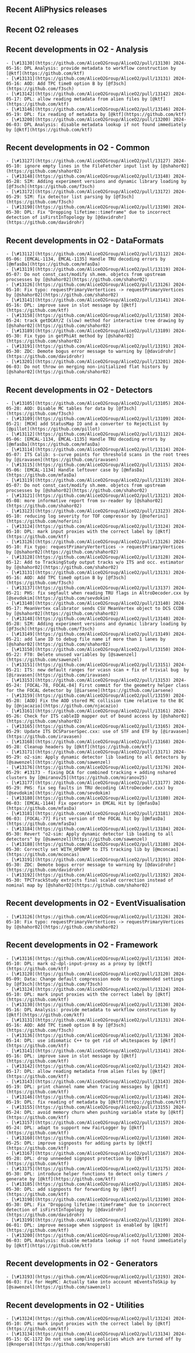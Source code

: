 ## Recent AliPhysics releases
## Recent O2 releases
## Recent developments in O2 - Analysis
	- [\#13130](https://github.com/AliceO2Group/AliceO2/pull/13130) 2024-05-16: DPL Analysis: provide metadata to workflow construction by [@ktf](https://github.com/ktf)
	- [\#13131](https://github.com/AliceO2Group/AliceO2/pull/13131) 2024-05-16: AOD: Add TPC time0 option B by [@f3sch](https://github.com/f3sch)
	- [\#13142](https://github.com/AliceO2Group/AliceO2/pull/13142) 2024-05-17: DPL: allow reading metadata from alien files by [@ktf](https://github.com/ktf)
	- [\#13146](https://github.com/AliceO2Group/AliceO2/pull/13146) 2024-05-19: DPL: fix reading of metadata by [@ktf](https://github.com/ktf)
	- [\#13200](https://github.com/AliceO2Group/AliceO2/pull/13200) 2024-06-03: DPL Analysis: disable metadata lookup if not found immediately by [@ktf](https://github.com/ktf)
## Recent developments in O2 - Common
	- [\#13127](https://github.com/AliceO2Group/AliceO2/pull/13127) 2024-05-10: ignore empty lines in the FileFetcher input list by [@shahor02](https://github.com/shahor02)
	- [\#13148](https://github.com/AliceO2Group/AliceO2/pull/13148) 2024-05-28: SIM: Adding experiment versions and dynamic library loading by [@f3sch](https://github.com/f3sch)
	- [\#13172](https://github.com/AliceO2Group/AliceO2/pull/13172) 2024-05-29: SIM: fix detector list parsing by [@f3sch](https://github.com/f3sch)
	- [\#13190](https://github.com/AliceO2Group/AliceO2/pull/13190) 2024-05-30: DPL: Fix "Dropping lifetime::timeframe" due to incorrect detection of isFirstInTopology by [@davidrohr](https://github.com/davidrohr)
## Recent developments in O2 - DataFormats
	- [\#13112](https://github.com/AliceO2Group/AliceO2/pull/13112) 2024-05-06: [EMCAL-1134, EMCAL-1135] Handle TRU decoding errors by [@mfasDa](https://github.com/mfasDa)
	- [\#13119](https://github.com/AliceO2Group/AliceO2/pull/13119) 2024-05-07: Do not const_cast/modify sh.mem. objetcs from upstream procsesses by [@shahor02](https://github.com/shahor02)
	- [\#13126](https://github.com/AliceO2Group/AliceO2/pull/13126) 2024-05-10: Fix typo: requestPrimaryVertertices -> requestPrimaryVertices by [@shahor02](https://github.com/shahor02)
	- [\#13141](https://github.com/AliceO2Group/AliceO2/pull/13141) 2024-05-16: DPL: improve save in slot message by [@ktf](https://github.com/ktf)
	- [\#13158](https://github.com/AliceO2Group/AliceO2/pull/13158) 2024-05-24: track getDCAY/Z (slow) method for interactive tree drawing by [@shahor02](https://github.com/shahor02)
	- [\#13189](https://github.com/AliceO2Group/AliceO2/pull/13189) 2024-05-30: Fix typo in getPhiAt method by [@shahor02](https://github.com/shahor02)
	- [\#13191](https://github.com/AliceO2Group/AliceO2/pull/13191) 2024-05-30: ZDC: Demote bogus error message to warning by [@davidrohr](https://github.com/davidrohr)
	- [\#13201](https://github.com/AliceO2Group/AliceO2/pull/13201) 2024-06-03: Do not throw on merging non-initialized flat histors by [@shahor02](https://github.com/shahor02)
## Recent developments in O2 - Detectors
	- [\#13105](https://github.com/AliceO2Group/AliceO2/pull/13105) 2024-05-28: AOD: Disable MC tables for data by [@f3sch](https://github.com/f3sch)
	- [\#13109](https://github.com/AliceO2Group/AliceO2/pull/13109) 2024-05-21: [MCH] add StatusMap IO and a converter to RejectList by [@pillot](https://github.com/pillot)
	- [\#13112](https://github.com/AliceO2Group/AliceO2/pull/13112) 2024-05-06: [EMCAL-1134, EMCAL-1135] Handle TRU decoding errors by [@mfasDa](https://github.com/mfasDa)
	- [\#13114](https://github.com/AliceO2Group/AliceO2/pull/13114) 2024-05-07: ITS Calib: s-curve points for threshold scans in the root trees by [@iravasen](https://github.com/iravasen)
	- [\#13115](https://github.com/AliceO2Group/AliceO2/pull/13115) 2024-05-06: [EMCAL-1134] Handle leftover case by [@mfasDa](https://github.com/mfasDa)
	- [\#13119](https://github.com/AliceO2Group/AliceO2/pull/13119) 2024-05-07: Do not const_cast/modify sh.mem. objetcs from upstream procsesses by [@shahor02](https://github.com/shahor02)
	- [\#13121](https://github.com/AliceO2Group/AliceO2/pull/13121) 2024-05-08: more informative report from sv-reader by [@shahor02](https://github.com/shahor02)
	- [\#13123](https://github.com/AliceO2Group/AliceO2/pull/13123) 2024-05-10: reducing log severity for TOF compressor by [@noferini](https://github.com/noferini)
	- [\#13124](https://github.com/AliceO2Group/AliceO2/pull/13124) 2024-05-10: DPL: mark input proxies with the correct label by [@ktf](https://github.com/ktf)
	- [\#13126](https://github.com/AliceO2Group/AliceO2/pull/13126) 2024-05-10: Fix typo: requestPrimaryVertertices -> requestPrimaryVertices by [@shahor02](https://github.com/shahor02)
	- [\#13128](https://github.com/AliceO2Group/AliceO2/pull/13128) 2024-05-12: Add to TrackingStudy output tracks w/o ITS and occ. estimator by [@shahor02](https://github.com/shahor02)
	- [\#13131](https://github.com/AliceO2Group/AliceO2/pull/13131) 2024-05-16: AOD: Add TPC time0 option B by [@f3sch](https://github.com/f3sch)
	- [\#13137](https://github.com/AliceO2Group/AliceO2/pull/13137) 2024-05-21: PHS: fix segfault when reading TRU flags in AltroDecoder.cxx by [@sevdokim](https://github.com/sevdokim)
	- [\#13140](https://github.com/AliceO2Group/AliceO2/pull/13140) 2024-05-17: MeanVertex calibrator sends CSV MeanVertex object to DCS CCDB by [@shahor02](https://github.com/shahor02)
	- [\#13148](https://github.com/AliceO2Group/AliceO2/pull/13148) 2024-05-28: SIM: Adding experiment versions and dynamic library loading by [@f3sch](https://github.com/f3sch)
	- [\#13149](https://github.com/AliceO2Group/AliceO2/pull/13149) 2024-05-21: add lane ID to debug file name if more than 1 lanes by [@shahor02](https://github.com/shahor02)
	- [\#13150](https://github.com/AliceO2Group/AliceO2/pull/13150) 2024-05-22: FT0: Delete unused variables by [@sawenzel](https://github.com/sawenzel)
	- [\#13151](https://github.com/AliceO2Group/AliceO2/pull/13151) 2024-05-21: ITS: new default ranges for vcasn scan + fix of trivial bug  by [@iravasen](https://github.com/iravasen)
	- [\#13153](https://github.com/AliceO2Group/AliceO2/pull/13153) 2024-05-24: [FOCAL-78, FOCAL-84] First commit for the geometry helper class for the FOCAL detector by [@iarsene](https://github.com/iarsene)
	- [\#13159](https://github.com/AliceO2Group/AliceO2/pull/13159) 2024-05-28: [AOD] Fix the AOD stored MC collision time relative to the BC by [@njacazio](https://github.com/njacazio)
	- [\#13161](https://github.com/AliceO2Group/AliceO2/pull/13161) 2024-05-26: Check for ITS cableID mapper out of bound access by [@shahor02](https://github.com/shahor02)
	- [\#13165](https://github.com/AliceO2Group/AliceO2/pull/13165) 2024-05-29: Update ITS DCSParserSpec.cxx: use of STF and ETF by [@iravasen](https://github.com/iravasen)
	- [\#13168](https://github.com/AliceO2Group/AliceO2/pull/13168) 2024-05-28: Cleanup headers by [@ktf](https://github.com/ktf)
	- [\#13171](https://github.com/AliceO2Group/AliceO2/pull/13171) 2024-05-29: o2-sim: Apply dynamic detector lib loading to all detectors by [@sawenzel](https://github.com/sawenzel)
	- [\#13176](https://github.com/AliceO2Group/AliceO2/pull/13176) 2024-05-29: #13173 - fixing DCA for combined tracking + adding nshared clusters by [@miranov25](https://github.com/miranov25)
	- [\#13177](https://github.com/AliceO2Group/AliceO2/pull/13177) 2024-05-29: PHS: fix seg faults in TRU decoding (AltroDecoder.cxx) by [@sevdokim](https://github.com/sevdokim)
	- [\#13180](https://github.com/AliceO2Group/AliceO2/pull/13180) 2024-06-03: [EMCAL-1144] Fix operator+ in EMCAL Hit by [@mfasDa](https://github.com/mfasDa)
	- [\#13181](https://github.com/AliceO2Group/AliceO2/pull/13181) 2024-06-03: [FOCAL-77] First version of the FOCAL hit by [@mfasDa](https://github.com/mfasDa)
	- [\#13184](https://github.com/AliceO2Group/AliceO2/pull/13184) 2024-05-30: Revert "o2-sim: Apply dynamic detector lib loading to all detectors" by [@sawenzel](https://github.com/sawenzel)
	- [\#13188](https://github.com/AliceO2Group/AliceO2/pull/13188) 2024-05-30: Correctly set WITH_OPENMP to ITS tracking lib by [@mconcas](https://github.com/mconcas)
	- [\#13191](https://github.com/AliceO2Group/AliceO2/pull/13191) 2024-05-30: ZDC: Demote bogus error message to warning by [@davidrohr](https://github.com/davidrohr)
	- [\#13192](https://github.com/AliceO2Group/AliceO2/pull/13192) 2024-05-30: TPCTrackStudy extracts final scaled correction instead of nominal map by [@shahor02](https://github.com/shahor02)
## Recent developments in O2 - EventVisualisation
	- [\#13126](https://github.com/AliceO2Group/AliceO2/pull/13126) 2024-05-10: Fix typo: requestPrimaryVertertices -> requestPrimaryVertices by [@shahor02](https://github.com/shahor02)
## Recent developments in O2 - Framework
	- [\#13116](https://github.com/AliceO2Group/AliceO2/pull/13116) 2024-05-10: DPL: mark o2-dpl-input-proxy as a proxy by [@ktf](https://github.com/ktf)
	- [\#13120](https://github.com/AliceO2Group/AliceO2/pull/13120) 2024-05-09: Data: Change default compression mode to recommended settings by [@f3sch](https://github.com/f3sch)
	- [\#13124](https://github.com/AliceO2Group/AliceO2/pull/13124) 2024-05-10: DPL: mark input proxies with the correct label by [@ktf](https://github.com/ktf)
	- [\#13130](https://github.com/AliceO2Group/AliceO2/pull/13130) 2024-05-16: DPL Analysis: provide metadata to workflow construction by [@ktf](https://github.com/ktf)
	- [\#13131](https://github.com/AliceO2Group/AliceO2/pull/13131) 2024-05-16: AOD: Add TPC time0 option B by [@f3sch](https://github.com/f3sch)
	- [\#13136](https://github.com/AliceO2Group/AliceO2/pull/13136) 2024-05-14: DPL: use idiomatic C++ to get rid of whitespaces by [@ktf](https://github.com/ktf)
	- [\#13141](https://github.com/AliceO2Group/AliceO2/pull/13141) 2024-05-16: DPL: improve save in slot message by [@ktf](https://github.com/ktf)
	- [\#13142](https://github.com/AliceO2Group/AliceO2/pull/13142) 2024-05-17: DPL: allow reading metadata from alien files by [@ktf](https://github.com/ktf)
	- [\#13143](https://github.com/AliceO2Group/AliceO2/pull/13143) 2024-05-19: DPL: print channel name when tracing messages by [@ktf](https://github.com/ktf)
	- [\#13146](https://github.com/AliceO2Group/AliceO2/pull/13146) 2024-05-19: DPL: fix reading of metadata by [@ktf](https://github.com/ktf)
	- [\#13155](https://github.com/AliceO2Group/AliceO2/pull/13155) 2024-05-24: DPL: avoid memory churn when pushing variable state by [@ktf](https://github.com/ktf)
	- [\#13157](https://github.com/AliceO2Group/AliceO2/pull/13157) 2024-05-24: DPL: adapt to support new FairLogger by [@ktf](https://github.com/ktf)
	- [\#13160](https://github.com/AliceO2Group/AliceO2/pull/13160) 2024-05-25: DPL: improve signposts for adding parts by [@ktf](https://github.com/ktf)
	- [\#13167](https://github.com/AliceO2Group/AliceO2/pull/13167) 2024-05-28: DPL: drop unneeded signpost protection by [@ktf](https://github.com/ktf)
	- [\#13175](https://github.com/AliceO2Group/AliceO2/pull/13175) 2024-05-30: DPL: introduce helper functions to detect only timers / generate by [@ktf](https://github.com/ktf)
	- [\#13185](https://github.com/AliceO2Group/AliceO2/pull/13185) 2024-05-30: DPL: add signposts for forwarding by [@ktf](https://github.com/ktf)
	- [\#13190](https://github.com/AliceO2Group/AliceO2/pull/13190) 2024-05-30: DPL: Fix "Dropping lifetime::timeframe" due to incorrect detection of isFirstInTopology by [@davidrohr](https://github.com/davidrohr)
	- [\#13199](https://github.com/AliceO2Group/AliceO2/pull/13199) 2024-06-01: DPL: improve message when signpost is enabled by [@ktf](https://github.com/ktf)
	- [\#13200](https://github.com/AliceO2Group/AliceO2/pull/13200) 2024-06-03: DPL Analysis: disable metadata lookup if not found immediately by [@ktf](https://github.com/ktf)
## Recent developments in O2 - Generators
	- [\#13193](https://github.com/AliceO2Group/AliceO2/pull/13193) 2024-06-03: Fix for HepMC: Actually take into account mEventsToSkip by [@sawenzel](https://github.com/sawenzel)
## Recent developments in O2 - Utilities
	- [\#13124](https://github.com/AliceO2Group/AliceO2/pull/13124) 2024-05-10: DPL: mark input proxies with the correct label by [@ktf](https://github.com/ktf)
	- [\#13134](https://github.com/AliceO2Group/AliceO2/pull/13134) 2024-05-15: QC-1172 Do not use sampling policies which are turned off by [@knopers8](https://github.com/knopers8)

